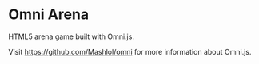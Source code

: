 # Omni Arena
HTML5 arena game built with Omni.js.


Visit https://github.com/Mashlol/omni for more information about Omni.js.